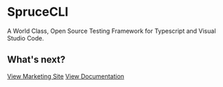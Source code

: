 # SpruceCLI
A World Class, Open Source Testing Framework for Typescript and Visual Studio Code.

## What's next?
[View Marketing Site](https://cli.spruce.bot)
[View Documentation](https://developer.spruce.bot/concepts/spruce-cli/) 